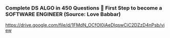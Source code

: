 ### Complete DS ALGO in 450 Questions 🔴 First Step to become a SOFTWARE ENGINEER (Source: Love Babbar)
https://drive.google.com/file/d/1FMdN_OCfOI0iAeDlqswCiC2DZzD4nPsb/view
